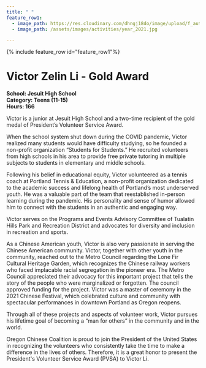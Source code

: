 ```yaml
---
title: " "
feature_row1:
  - image_path: https://res.cloudinary.com/dhngj18do/image/upload/f_auto,q_auto/v1/images/pvsa/2021_Victor_Li
  - image_path: /assets/images/activities/year_2021.jpg

---
```


{% include feature_row id="feature_row1"%}

# Victor Zelin Li - Gold Award

**School: Jesuit High School**  
**Category: Teens (11-15)**  
**Hours: 166**  

Victor is a junior at Jesuit High School and a two-time recipient of the gold medal of President’s Volunteer Service Award.

When the school system shut down during the COVID pandemic, Victor realized many students would have difficulty studying, so he founded a non-profit organization “Students for Students.” He recruited volunteers from high schools in his area to provide free private tutoring in multiple subjects to students in elementary and middle schools.

Following his belief in educational equity, Victor volunteered as a tennis coach at Portland Tennis & Education, a non-profit organization dedicated to the academic success and lifelong health of Portland’s most underserved youth. He was a valuable part of the team that reestablished in-person learning during the pandemic. His personality and sense of humor allowed him to connect with the students in an authentic and engaging way.

Victor serves on the Programs and Events Advisory Committee of Tualatin Hills Park and Recreation District and advocates for diversity and inclusion in recreation and sports.

As a Chinese American youth, Victor is also very passionate in serving the Chinese American community. Victor, together with other youth in the community, reached out to the Metro Council regarding the Lone Fir Cultural Heritage Garden, which recognizes the Chinese railway workers who faced implacable racial segregation in the pioneer era. The Metro Council appreciated their advocacy for this important project that tells the story of the people who were marginalized or forgotten. The council approved funding for the project. Victor was a master of ceremony in the 2021 Chinese Festival, which celebrated culture and community with spectacular performances in downtown Portland as Oregon reopens.

Through all of these projects and aspects of volunteer work, Victor pursues his lifetime goal of becoming a “man for others” in the community and in the world.

Oregon Chinese Coalition is proud to join the President of the United States in recognizing the volunteers who consistently take the time to make a difference in the lives of others. Therefore, it is a great honor to present the President's Volunteer Service Award (PVSA) to Victor Li.
